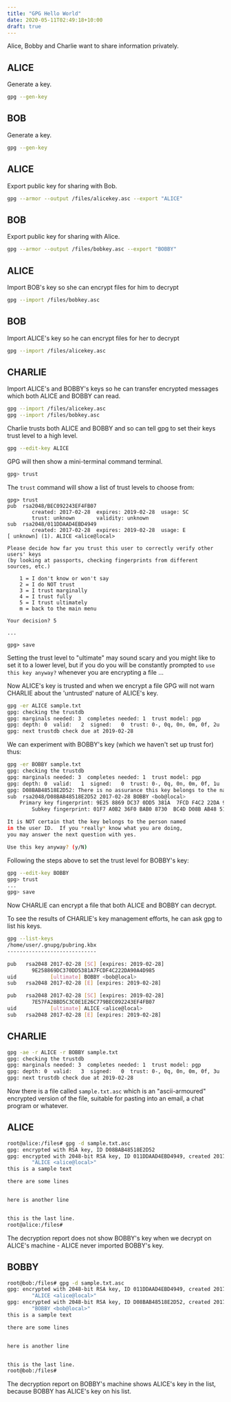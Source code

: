 ```yaml
---
title: "GPG Hello World"
date: 2020-05-11T02:49:18+10:00
draft: true
---
```


Alice, Bobby and Charlie want to share information privately.

## ALICE

Generate a key.

```bash
gpg --gen-key
```

## BOB

Generate a key.

```bash
gpg --gen-key
```

## ALICE

Export public key for sharing with Bob.

```bash
gpg --armor --output /files/alicekey.asc --export "ALICE"
```

## BOB

Export public key for sharing with Alice.

```bash
gpg --armor --output /files/bobkey.asc --export "BOBBY"
```

## ALICE

Import BOB's key so she can encrypt files for him to decrypt

```bash
gpg --import /files/bobkey.asc
```

## BOB

Import ALICE's key so he can encrypt files for her to decrypt

```bash
gpg --import /files/alicekey.asc
```

## CHARLIE

Import ALICE's and BOBBY's keys so he can transfer encrypted messages
which both ALICE and BOBBY can read.

```bash
gpg --import /files/alicekey.asc
gpg --import /files/bobkey.asc
```

Charlie trusts both ALICE and BOBBY and so can tell gpg to set their keys
trust level to a high level.

```bash
gpg --edit-key ALICE
```

GPG will then show a mini-terminal command terminal.

```bash
gpg> trust
```

The `trust` command will show a list of trust levels to choose from:

```gpg
gpg> trust
pub  rsa2048/BEC092243EF4FB07
        created: 2017-02-28  expires: 2019-02-28  usage: SC
        trust: unknown       validity: unknown
sub  rsa2048/011DDAAD4EBD4949
        created: 2017-02-28  expires: 2019-02-28  usage: E
[ unknown] (1). ALICE <alice@local>

Please decide how far you trust this user to correctly verify other users' keys
(by looking at passports, checking fingerprints from different sources, etc.)

    1 = I don't know or won't say
    2 = I do NOT trust
    3 = I trust marginally
    4 = I trust fully
    5 = I trust ultimately
    m = back to the main menu

Your decision? 5

...

gpg> save
```

Setting the trust level to "ultimate" may sound scary and you might like to
set it to a lower level, but if you do you will be constantly prompted to
`use this key anyway?` whenever you are encrypting a file ...

Now ALICE's key is trusted and when we encrypt a file GPG will not warn CHARLIE
about the 'untrusted' nature of ALICE's key.

```bash
gpg -er ALICE sample.txt
gpg: checking the trustdb
gpg: marginals needed: 3  completes needed: 1  trust model: pgp
gpg: depth: 0  valid:   2  signed:   0  trust: 0-, 0q, 0n, 0m, 0f, 2u
gpg: next trustdb check due at 2019-02-28
```

We can experiment with BOBBY's key (which we haven't set up trust for) thus:

```bash
gpg -er BOBBY sample.txt
gpg: checking the trustdb
gpg: marginals needed: 3  completes needed: 1  trust model: pgp
gpg: depth: 0  valid:   1  signed:   0  trust: 0-, 0q, 0n, 0m, 0f, 1u
gpg: D08BAB48518E2D52: There is no assurance this key belongs to the named user
sub  rsa2048/D08BAB48518E2D52 2017-02-28 BOBBY <bob@local>
    Primary key fingerprint: 9E25 8869 DC37 0DD5 381A  7FCD F4C2 22DA 90A4 D985
        Subkey fingerprint: 01F7 A0B2 36F0 BAB0 8730  BC4D D08B AB48 518E 2D52

It is NOT certain that the key belongs to the person named
in the user ID.  If you *really* know what you are doing,
you may answer the next question with yes.

Use this key anyway? (y/N)
```

Following the steps above to set the trust level for BOBBY's key:

```bash
gpg --edit-key BOBBY
gpg> trust
...
gpg> save
```

Now CHARLIE can encrypt a file that both ALICE and BOBBY can decrypt.

To see the results of CHARLIE's key management efforts, he can ask gpg to
list his keys.

```bash
gpg --list-keys
/home/user/.gnupg/pubring.kbx
-----------------------------

pub   rsa2048 2017-02-28 [SC] [expires: 2019-02-28]
        9E258869DC370DD5381A7FCDF4C222DA90A4D985
uid           [ultimate] BOBBY <bob@local>
sub   rsa2048 2017-02-28 [E] [expires: 2019-02-28]

pub   rsa2048 2017-02-28 [SC] [expires: 2019-02-28]
        7E57FA2BBD5C3C0E1E26C779BEC092243EF4FB07
uid           [ultimate] ALICE <alice@local>
sub   rsa2048 2017-02-28 [E] [expires: 2019-02-28]
```

## CHARLIE

```bash
gpg -ae -r ALICE -r BOBBY sample.txt
gpg: checking the trustdb
gpg: marginals needed: 3  completes needed: 1  trust model: pgp
gpg: depth: 0  valid:   3  signed:   0  trust: 0-, 0q, 0n, 0m, 0f, 3u
gpg: next trustdb check due at 2019-02-28
```

Now there is a file called `sample.txt.asc` which is an "ascii-armoured"
encrypted version of the file, suitable for pasting into an email,
a chat program or whatever.

## ALICE

```bash
root@alice:/files# gpg -d sample.txt.asc
gpg: encrypted with RSA key, ID D08BAB48518E2D52
gpg: encrypted with 2048-bit RSA key, ID 011DDAAD4EBD4949, created 2017-02-28
        "ALICE <alice@local>"
this is a sample text

there are some lines


here is another line


this is the last line.
root@alice:/files#
```

The decryption report does not show BOBBY's key when we decrypt on ALICE's
machine - ALICE never imported BOBBY's key.

## BOBBY

```bash
root@bob:/files# gpg -d sample.txt.asc
gpg: encrypted with 2048-bit RSA key, ID 011DDAAD4EBD4949, created 2017-02-28
        "ALICE <alice@local>"
gpg: encrypted with 2048-bit RSA key, ID D08BAB48518E2D52, created 2017-02-28
        "BOBBY <bob@local>"
this is a sample text

there are some lines


here is another line


this is the last line.
root@bob:/files#
```

The decryption report on BOBBY's machine shows ALICE's key in the list,
because BOBBY has ALICE's key on his list.
